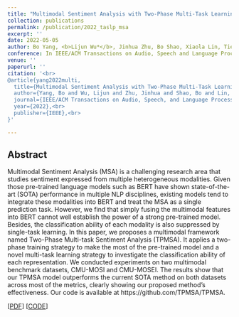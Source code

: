 ```yaml
---
title: "Multimodal Sentiment Analysis with Two-Phase Multi-Task Learning"
collection: publications
permalink: /publication/2022_taslp_msa
excerpt: ''
date: 2022-05-05
author: Bo Yang, <b>Lijun Wu*</b>, Jinhua Zhu, Bo Shao, Xiaola Lin, Tie-Yan Liu
conference: In IEEE/ACM Transactions on Audio, Speech and Language Processing <b>(IEEE/ACM TASLP, 2022)</b> (*=corresponding)
venue: ''
paperurl: ''
citation: '<br>
@article{yang2022multi,
  title={Multimodal Sentiment Analysis with Two-Phase Multi-Task Learning},<br>
  author={Yang, Bo and Wu, Lijun and Zhu, Jinhua and Shao, Bo and Lin, Xiaola and Liu, Tie-Yan},<br>
  journal={IEEE/ACM Transactions on Audio, Speech, and Language Processing},<br>
  year={2022},<br>
  publisher={IEEE},<br>
}'

---
```

<h2><strong>Abstract</strong></h2>
Multimodal Sentiment Analysis (MSA) is a challenging research area that studies sentiment expressed from multiple heterogeneous modalities. Given those pre-trained language models such as BERT have shown state-of-the-art (SOTA) performance in multiple NLP disciplines, existing models tend to integrate these modalities into BERT and treat the MSA as a single prediction task. However, we find that simply fusing the multimodal features into BERT cannot well establish the power of a strong pre-trained model. Besides, the classification ability of each modality is also suppressed by single-task learning. In this paper, we proposes a multimodal framework named Two-Phase Multi-task Sentiment Analysis (TPMSA). It applies a two-phase training strategy to make the most of the pre-trained model and a novel multi-task learning strategy to investigate the classification ability of each representation. We conducted experiments on two multimodal benchmark datasets, CMU-MOSI and CMU-MOSEI. The results show that our TPMSA model outperforms the current SOTA method on both datasets across most of the metrics, clearly showing our proposed method’s effectiveness. Our code is available at https://github.com/TPMSA/TPMSA.

\[[PDF]()\]    \[[CODE](https://github.com/TPMSA/TPMSA)\]